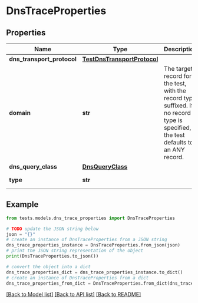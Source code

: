 # DnsTraceProperties


## Properties

Name | Type | Description | Notes
------------ | ------------- | ------------- | -------------
**dns_transport_protocol** | [**TestDnsTransportProtocol**](TestDnsTransportProtocol.md) |  | [optional] 
**domain** | **str** | The target record for the test, with the record type suffixed. If no record type is specified, the test defaults to an ANY record. | 
**dns_query_class** | [**DnsQueryClass**](DnsQueryClass.md) |  | [optional] 
**type** | **str** |  | [optional] [readonly] 

## Example

```python
from tests.models.dns_trace_properties import DnsTraceProperties

# TODO update the JSON string below
json = "{}"
# create an instance of DnsTraceProperties from a JSON string
dns_trace_properties_instance = DnsTraceProperties.from_json(json)
# print the JSON string representation of the object
print(DnsTraceProperties.to_json())

# convert the object into a dict
dns_trace_properties_dict = dns_trace_properties_instance.to_dict()
# create an instance of DnsTraceProperties from a dict
dns_trace_properties_from_dict = DnsTraceProperties.from_dict(dns_trace_properties_dict)
```
[[Back to Model list]](../README.md#documentation-for-models) [[Back to API list]](../README.md#documentation-for-api-endpoints) [[Back to README]](../README.md)


